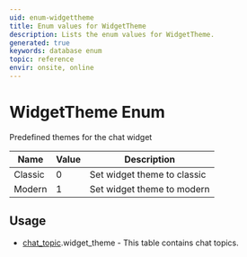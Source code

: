```yaml
---
uid: enum-widgettheme
title: Enum values for WidgetTheme
description: Lists the enum values for WidgetTheme.
generated: true
keywords: database enum
topic: reference
envir: onsite, online
---
```


# WidgetTheme Enum

Predefined themes for the chat widget

| Name | Value | Description |
|------|-------|-------------|
|Classic|0|Set widget theme to classic|
|Modern|1|Set widget theme to modern|

## Usage

* [chat_topic](../chat-topic.md).widget_theme - This table contains chat topics.

